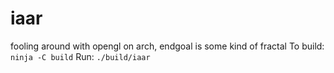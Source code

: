 # iaar
fooling around with opengl on arch, endgoal is some kind of fractal
To build: `ninja -C build`
Run:  `./build/iaar`
